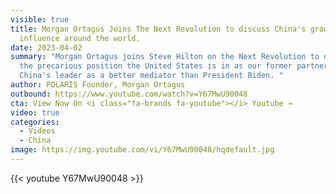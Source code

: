 ```yaml
---
visible: true
title: Morgan Ortagus Joins The Next Revolution to discuss China's growing
  influence around the world.
date: 2023-04-02
summary: "Morgan Ortagus joins Steve Hilton on the Next Revolution to discuss
  the precarious position the United States is in as our former partners view
  China's leader as a better mediator than President Biden. "
author: POLARIS Founder, Morgan Ortagus
outbound: https://www.youtube.com/watch?v=Y67MwU90048
cta: View Now On <i class="fa-brands fa-youtube"></i> Youtube →
video: true
categories:
  - Videos
  - China
image: https://img.youtube.com/vi/Y67MwU90048/hqdefault.jpg
---
```


{{< youtube Y67MwU90048 >}}